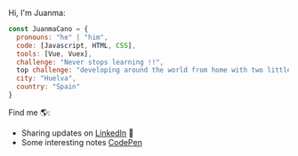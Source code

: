 Hi, I'm Juanma:

```javascript
const JuanmaCano = {
  pronouns: "he" | "him",
  code: [Javascript, HTML, CSS],
  tools: [Vue, Vuex],
  challenge: "Never stops learning !!", 
  top challenge: "developing around the world from home with two little devils (I love them)",
  city: "Huelva",
  country: "Spain"
}
```

Find me 🌎:
- Sharing updates on <a href="www.linkedin.com/in/JuanmaCano1980">LinkedIn</a> 💼
- Some interesting notes <a href="https://codepen.io/JuanmaCano/">CodePen</a>
